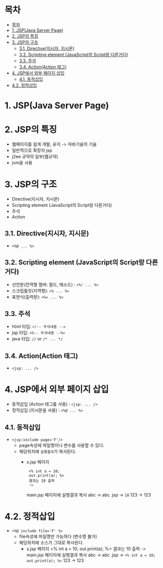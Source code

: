 # 목차

- [목차](#목차)
- [1. JSP(Java Server Page)](#1-jspjava-server-page)
- [2. JSP의 특징](#2-jsp의-특징)
- [3. JSP의 구조](#3-jsp의-구조)
  - [3.1. Directive(지시자, 지시문)](#31-directive지시자-지시문)
  - [3.2. Scripting element (JavaScript의 Script랑 다른거다)](#32-scripting-element-javascript의-script랑-다른거다)
  - [3.3. 주석](#33-주석)
  - [3.4. Action(Action 태그)](#34-actionaction-태그)
- [4. JSP에서 외부 페이지 삽입](#4-jsp에서-외부-페이지-삽입)
  - [4.1. 동적삽입](#41-동적삽입)
- [4.2. 정적삽입](#42-정적삽입)


# 1. JSP(Java Server Page)

# 2. JSP의 특징

- 웹페이지를 쉽게 개발, 유지 -> 자바기술의 기술
- 일반적으로 확장자 jsp
- j2ee 규약의 일부(웹규약)
- jvm을 사용

# 3. JSP의 구조

- Directive(지시자, 지시문)
- Scripting element (JavaScript의 Script랑 다른거다)
- 주석
- Action

## 3.1. Directive(지시자, 지시문) 

- `<%@ ... %>`

## 3.2. Scripting element (JavaScript의 Script랑 다른거다)

- 선언문(전역형 멤버: 필드, 메소드) : `<%! ... %> `
- 스크립틀릿(지역형): `<% ... %>`
- 표현식(출력문): `<%= ... %>`

## 3.3. 주석

- html 타입: `<!-- 주석내용 -->`
- jsp 타입: `<%-- 주석내용 --%>`
- java 타입: `//` or `/* ... */`

## 3.4. Action(Action 태그)

- `<jsp: ... />`

# 4. JSP에서 외부 페이지 삽입

- 동적삽입 (Action 태그를 사용) : `<jsp: ... />`
- 정적삽입 (지시문을 사용) : `<%@ ... %>`

## 4.1. 동적삽입

- `<jsp:include page='F'/>`
  - page속성에 파일명이나 변수를 사용할 수 있다.   
  - 해당위치에 `실행결과`가 복사된다.
     - s.jsp 페이지
     
            <% int a = 10;
            out.print(a); %>
            결과는 10 출력
            -> 
       main.jsp 페이지에 실행결과 복사
            abc    ->    abc
            .jsp   ->    `10`
            123    ->    123

# 4.2. 정적삽입

- `<%@ include file='F' %>`
  - file속성에 파일명만 가능하다 (변수명 불가)
  - 해당위치에 소스가 그대로 복사된다.
     - s.jsp 페이지
            <% int a = 10;
                out.print(a); %>
                결과는 10 출력
            -> 
       main.jsp 페이지에 실행결과 복사
            abc     ->    abc
            .jsp    ->    `<% int a = 10; out.print(a); %>`
            123     ->    123
        
